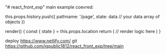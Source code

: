 "# react_front_exp" 
main example coevred:
<Link
  to={{
    pathname: "/page",
    state: data // your data array of objects
  }}
>

this.props.history.push({
  pathname: '/page',
    state: data // your data array of objects
})


render() {
  const { state } = this.props.location
  return (
    // render logic here
  )
} 

deploy https://www.netlify.com/
git https://github.com/igpublic1812/react_front_exp/tree/main

